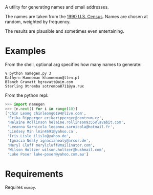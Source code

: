 A utility for generating names and email addresses.

The names are taken from the [1990 U.S.
Census](http://www.census.gov/genealogy/www/data/1990surnames/names_files.html).
Names are chosen at random, weighted by frequency.

The results are plausible and sometimes even entertaining.

# Examples

From the shell, optional arg specifies how many names to generate:

```shell
% python namegen.py 3
Kathyrn Hanneman khanneman@tlen.pl
Blanch Gravatt bgravatt@aim.com
Sterling Otremba sotremba8711@ya.rux
```

From the python repl:

```python
>>> import namegen
>>> [n.next() for i in range(10)]
['Chin Leong chinleong6194@live.com',
 'Erika Ripperger erikaripperger@centrum.cz',
 'Helaine Rollinson helaine.rollinson9355@lavabit.com',
 'Leeanna Sarnicola leeanna.sarnicola@hotmail.fr',
 'Lindsey Min lmin4691@yahoo.ca',
 'Iris Lisle ilisle@yahoo.de',
 'Ignacia Nealy ignacianealy@arcor.de',
 'Meryl Cluff merylcluff@mailinator.com',
 'Wilson Holtzer wilson.holtzer@hushmail.com',
 'Luke Poser luke-poser@yahoo.com.au']
```

# Requirements

Requires `numpy`.

